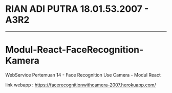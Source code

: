 # RIAN ADI PUTRA 18.01.53.2007 - A3R2
---------------------------------------------------------------------------------------------
# Modul-React-FaceRecognition-Kamera
WebService Pertemuan 14 - Face Recognition Use Camera - Modul React

link webapp : https://facerecognitionwithcamera-2007.herokuapp.com/
